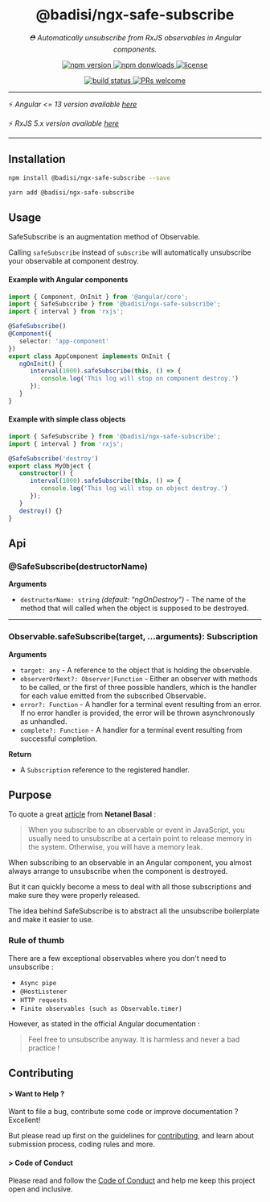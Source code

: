 <h1 align="center">
    @badisi/ngx-safe-subscribe
</h1>

<p align="center">
    <i>⛑️ Automatically unsubscribe from RxJS observables in Angular components.</i><br/>
</p>

<p align="center">
    <a href="https://www.npmjs.com/package/@badisi/ngx-safe-subscribe">
        <img src="https://img.shields.io/npm/v/@badisi/ngx-safe-subscribe?color=blue&logo=npm" alt="npm version" />
    </a>
    <a href="https://npmcharts.com/compare/@badisi/ngx-safe-subscribe?minimal=true">
        <img src="https://img.shields.io/npm/dw/@badisi/ngx-safe-subscribe.svg?color=7986CB&logo=npm" alt="npm donwloads" />
    </a>
    <a href="https://github.com/Badisi/ngx-safe-subscribe/blob/main/LICENSE">
        <img src="https://img.shields.io/npm/l/@badisi/ngx-safe-subscribe.svg?color=ff69b4" alt="license" />
    </a>
</p>

<p align="center">
    <a href="https://github.com/Badisi/ngx-safe-subscribe/actions/workflows/ci_tests.yml">
        <img src="https://github.com/Badisi/ngx-safe-subscribe/actions/workflows/ci_tests.yml/badge.svg" alt="build status" />
    </a>
    <a href="https://github.com/badisi/ngx-safe-subscribe/blob/main/CONTRIBUTING.md#-submitting-a-pull-request-pr">
        <img src="https://img.shields.io/badge/PRs-welcome-brightgreen.svg" alt="PRs welcome" />
    </a>
</p>

<hr/>

:zap: *Angular <= 13 version available [here](https://github.com/Badisi/ngx-safe-subscribe/releases/tag/2.2.9)*

:zap: *RxJS 5.x version available [here](https://github.com/Badisi/ngx-safe-subscribe/tree/rxjs-5x)*

<hr/>

## Installation

```sh
npm install @badisi/ngx-safe-subscribe --save
```

```sh
yarn add @badisi/ngx-safe-subscribe
```

## Usage

SafeSubscribe is an augmentation method of Observable.

Calling `safeSubscribe` instead of `subscribe` will automatically unsubscribe your observable at component destroy.

#### Example with Angular components

```ts
import { Component, OnInit } from '@angular/core';
import { SafeSubscribe } from '@badisi/ngx-safe-subscribe';
import { interval } from 'rxjs';

@SafeSubscribe()
@Component({
   selector: 'app-component'
})
export class AppComponent implements OnInit {
   ngOnInit() {
      interval(1000).safeSubscribe(this, () => {
         console.log('This log will stop on component destroy.')
      });
   }
}
```

#### Example with simple class objects

```ts
import { SafeSubscribe } from '@badisi/ngx-safe-subscribe';
import { interval } from 'rxjs';

@SafeSubscribe('destroy')
export class MyObject {
   constructor() {
      interval(1000).safeSubscribe(this, () => {
         console.log('This log will stop on object destroy.')
      });
   }
   destroy() {}
}
```

## Api

### @SafeSubscribe(destructorName)

__Arguments__

* `destructorName: string` *(default: "ngOnDestroy")* - The name of the method that will called when the object is supposed to be destroyed.

---

### Observable.safeSubscribe(target, ...arguments): Subscription

__Arguments__

* `target: any` - A reference to the object that is holding the observable.
* `observerOrNext?: Observer|Function` - Either an observer with methods to be called, or the first of three possible handlers, which is the handler for each value emitted from the subscribed Observable.
* `error?: Function` - A handler for a terminal event resulting from an error. If no error handler is provided, the error will be thrown asynchronously as unhandled.
* `complete?: Function` - A handler for a terminal event resulting from successful completion.

__Return__

* A `Subscription` reference to the registered handler.

## Purpose

To quote a great [article](https://netbasal.com/when-to-unsubscribe-in-angular-d61c6b21bad3) from **Netanel Basal** :

> When you subscribe to an observable or event in JavaScript, you usually need to unsubscribe at a certain point to release memory in the system. Otherwise, you will have a memory leak.

When subscribing to an observable in an Angular component, you almost always arrange to unsubscribe when the component is destroyed.

But it can quickly become a mess to deal with all those subscriptions and make sure they were properly released.

The idea behind SafeSubscribe is to abstract all the unsubscribe boilerplate and make it easier to use.

### Rule of thumb

There are a few exceptional observables where you don't need to unsubscribe :

* `Async pipe`
* `@HostListener`
* `HTTP requests`
* `Finite observables (such as Observable.timer)`

However, as stated in the official Angular documentation :

> Feel free to unsubscribe anyway. It is harmless and never a bad practice !

## Contributing

#### > Want to Help ?

Want to file a bug, contribute some code or improve documentation ? Excellent!

But please read up first on the guidelines for [contributing][contributing], and learn about submission process, coding rules and more.

#### > Code of Conduct

Please read and follow the [Code of Conduct][codeofconduct] and help me keep this project open and inclusive.




[contributing]: https://github.com/badisi/latest-version/blob/main/CONTRIBUTING.md
[codeofconduct]: https://github.com/badisi/latest-version/blob/main/CODE_OF_CONDUCT.md
